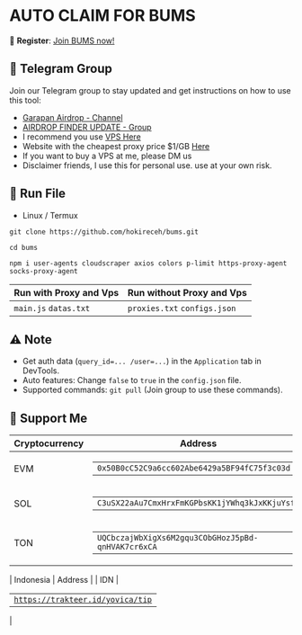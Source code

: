 # AUTO CLAIM FOR BUMS

🔗 **Register**: [Join BUMS now!](https://bit.ly/-bums)

## 📢 Telegram Group

Join our Telegram group to stay updated and get instructions on how to use this tool:

- [Garapan Airdrop - Channel](https://t.me/garapanairdrop_indonesia)
- [AIRDROP FINDER UPDATE - Group](https://t.me/airdrop_finder_update)
- I recommend you use [VPS Here](https://bit.ly/vps-here)
- Website with the cheapest proxy price $1/GB [Here](https://dataimpulse.com/?aff=52576)
- If you want to buy a VPS at me, please DM us
- Disclaimer friends, I use this for personal use. use at your own risk.

## 🚀 Run File

- Linux / Termux
```
git clone https://github.com/hokireceh/bums.git
```
```
cd bums
```
```
npm i user-agents cloudscraper axios colors p-limit https-proxy-agent socks-proxy-agent
```

| Run with Proxy and Vps        | Run without Proxy and Vps |
| -------------------------------- | ------------------- |
| `main.js` `datas.txt` | `proxies.txt` `configs.json` |

## ⚠️ Note

- Get auth data (`query_id=... /user=...`) in the `Application` tab in DevTools.
- Auto features: Change `false` to `true` in the `config.json` file.
- Supported commands: `git pull` (Join group to use these commands).

## 💱 Support Me

| Cryptocurrency | Address |
|----------------|---------|
| EVM | <table><tr><td><code>0x50B0cC52C9a6cc602Abe6429a5BF94fC75f3c03d</code></td></tr></table> |
| SOL | <table><tr><td><code>C3uSX22aAu7CmxHrxFmKGPbsKK1jYWhq3kJxKKjuYsfu</code></td></tr></table> |
| TON | <table><tr><td><code>UQCbczajWbXigXs6M2gqu3CObGHozJ5pBd-qnHVAK7cr6xCA</code></td></tr></table> |

| Indonesia | Address |
| IDN | <table><tr><td><code>https://trakteer.id/yovica/tip</code></td></tr></table> |

